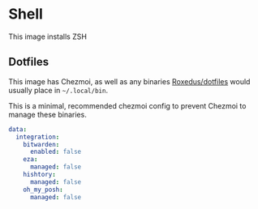 # Shell

This image installs ZSH

## Dotfiles

This image has Chezmoi, as well as any binaries [Roxedus/dotfiles](https://github.com/Roxedus/dotfiles) would usually place in `~/.local/bin`.

This is a minimal, recommended chezmoi config to prevent Chezmoi to manage these binaries.

```yml title=".config/chezmoi/chezmoi.yml"
data:
  integration:
    bitwarden:
      enabled: false
    eza:
      managed: false
    hishtory:
      managed: false
    oh_my_posh:
      managed: false
```

